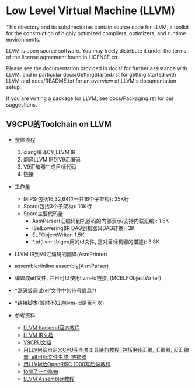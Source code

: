 Low Level Virtual Machine (LLVM)
================================

This directory and its subdirectories contain source code for LLVM,
a toolkit for the construction of highly optimized compilers,
optimizers, and runtime environments.

LLVM is open source software. You may freely distribute it under the terms of
the license agreement found in LICENSE.txt.

Please see the documentation provided in docs/ for further
assistance with LLVM, and in particular docs/GettingStarted.rst for getting
started with LLVM and docs/README.txt for an overview of LLVM's
documentation setup.

If you are writing a package for LLVM, see docs/Packaging.rst for our
suggestions.

## V9CPU的Toolchain on LLVM


- 整体流程
    1. clang编译C到LLVM IR
    2. 翻译LLVM IR到V9汇编码
    3. V9汇编器生成目标代码
    4. 链接
- 工作量
    - MIPS(包括16,32,64位一共16个子架构): 35K行
    - Sparc(包括3个子架构): 10K行
    - Sparc主要代码量:
        - AsmParser(汇编码到机器码的内部表示/支持内联汇编): 1.5K
        - ISelLowering(IR DAG到机器码DAG转换): 3K
        - ELFObjectWriter: 1.5K
        - *.td(llvm-tblgen用的td文件, 是对目标机器的描述): 3.8K

- LLVM IR到V9汇编码的翻译(AsmPrinter)
- assembler/inline assembly(AsmParser)
- 编译成elf文件, 并且可以使用llvm-ld链接, (MCELFObjectWriter)
- \*源码级调试(elf文件中的符号信息?)
- \*链接脚本(暂时不知道llvm-ld是否可以)

- 参考资料:
    - [LLVM backend官方教程](http://llvm.org/docs/WritingAnLLVMBackend.html)
    - [LLVM IR文档](http://llvm.org/docs/LangRef.html)
    - [V9CPU文档](https://github.com/chyyuu/v9-cpu)
    - [用LLVM给自定义CPU写全套工具链的教程, 包括IR转汇编, 汇编器, 反汇编器, elf目标文件生成, 链接器](http://jonathan2251.github.io/lbd/index.html)
    - [用LLVM给OpenRISC 1000写后端教程](http://www.embecosm.com/appnotes/ean10/ean10-howto-llvmas-1.0.html)
    - [fork了一个llvm](https://github.com/a1exwang/llvm)
    - [LLVM Assembler教程](http://www.embecosm.com/appnotes/ean10/ean10-howto-llvmas-1.0.html#idp112800)